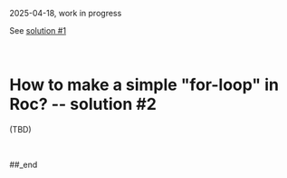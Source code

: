 2025-04-18, work in progress

See [solution #1](https://github.com/PLC-Programmer/Roc/blob/main/README.md)

<br/>

# How to make a simple "for-loop" in Roc? -- solution #2

(TBD)

<br/>

##_end
